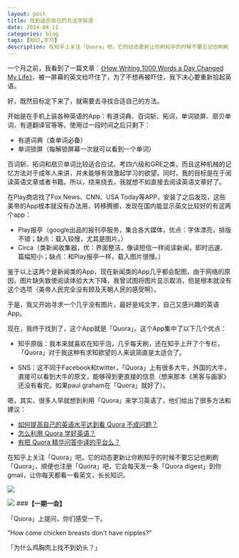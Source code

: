 ```yaml
---
layout: post
title: 找到适合自己的方法学英语
date: 2014-04-11
categories: blog
tags: [知识,学习]
description: 在知乎上关注「Quora」吧，它的动态更新让你刷知乎的时候不要忘记也刷刷「Quora」，顺便也注册「Quora」吧，它会每天发一条「Quora digest」到你gmail，让你每天都看一看英文，长长知识。
---
```


一个月之前，我看到了一篇文章：[《How Writing 1000 Words a Day Changed My Life》](https://medium.com/on-publishing/3895f4d045d2)，被一屏幕的英文给吓住了，为了不想再被吓住，我下决心要重新拾起英语。

好，既然目标定下来了，就需要去寻找合适自己的方法。

开始是在手机上装各种英语的App：有道词典、百词斩、拓词，单词锁屏、扇贝单词、有道翻译官等等。使用过一段时间之后只剩下：

- 有道词典（查单词必备）
- 单词锁屏（每解锁屏幕一次就可以看到一个单词）

百词斩、拓词和扇贝单词比较适合应试，考四六级和GRE之类，而且这种机械的记忆方法对于成年人来讲，并未能够有效激起学习的欲望。同时，我的目标是在于阅读英语文章或者书籍。所以，绕来绕去，我就想不如直接去阅读英语文章好了。

在Play商店找了Fox News、CNN、USA Today等APP，安装了之后发现，这些美帝的App根本就没有办法用，转移腾挪，发现在国内能显示英文比较好的有这两个app：

- Play报亭（google出品的报刊亭服务，集合各大媒体，优点：字体漂亮，排版不错；缺点：载入较慢，尤其是图片。）
- Circa（类新闻收集器，优：界面整洁，像读短信一样阅读新闻，即时迅速、篇幅短小；缺点：和Play报亭一样，载入图片很慢。）

鉴于以上这两个是新闻类的App，现在新闻类的App几乎都会配图，由于网络的原因，图片缺失致使阅读体验大大下降，我曾试图将图片显示取消，但是根本就没有这个选项（美帝人民完全没有顾及天朝人民的感受啊）。

于是，我又开始寻求一个几乎没有图片，最好是纯文字，自己又感兴趣的英语App。

现在，我终于找到了，这个App就是「Quora」。这个App集中了以下几个优点：

- 知乎原版：我本来就喜欢在知乎泡，几乎每天刷，还在知乎上开了个专栏，「Quora」对于我这种有求知欲望的人来说简直是太适合了。

- SNS：这不同于Facebook和twitter，「Quora」上有很多大牛，外国的大牛，直接可以看到大牛的原文，能够得到更直接的信息（想来那本《黑客与画家》还没有看完，如果paul graham在「Quora」就好了）。

嗯，其实，很多人早就想到利用「Quora」来学习英语了，他们给出了很多方法和建议：

- [如何提高自己的英语水平达到看 Quora 不成问题？](http://www.zhihu.com/question/22447974)
- [怎么利用 Quora 学好英语？](http://www.zhihu.com/question/20499502)
- [有把 Quora 精华问答中译的平台么？](http://www.zhihu.com/question/21164278/answer/23156324?utm_source=weibo&utm_medium=weibo_share&utm_content=share_answer&utm_campaign=share_button)

在知乎上关注「Quora」吧，它的动态更新让你刷知乎的时候不要忘记也刷刷「Quora」，顺便也注册「Quora」吧，它会每天发一条「Quora digest」到你gmail，让你每天都看一看英文，长长知识。


![](http://cnfeat.qiniudn.com/%E5%9B%BE%E5%83%8F%20000.png)

![](http://cnfeat.qiniudn.com/%E5%9B%BE%E5%83%8F%202014-03-27-00-56.png)
###**【一期一会】**

「Quora」上提问，你们感受一下。

"How come chicken breasts don't have nipples?"

「为什么鸡胸肉上找不到奶头？」





